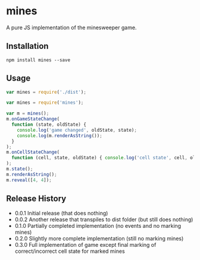 # mines

A pure JS implementation of the minesweeper game.

## Installation

```
npm install mines --save
```

## Usage

```javascript
var mines = require('./dist');
```

```javascript
var mines = require('mines');
```

```javascript
var m = mines();
m.onGameStateChange(
  function (state, oldState) {
    console.log('game changed', oldState, state);
    console.log(m.renderAsString());
  }
);
m.onCellStateChange(
  function (cell, state, oldState) { console.log('cell state', cell, oldState, state); }
);
m.state();
m.renderAsString();
m.reveal([4, 4]);
```

## Release History

* 0.0.1 Initial release (that does nothing)
* 0.0.2 Another release that transpiles to dist folder (but still does nothing)
* 0.1.0 Partially completed implementation (no events and no marking mines)
* 0.2.0 Slightly more complete implementation (still no marking mines)
* 0.3.0 Full implementation of game except final marking of correct/incorrect cell state for marked mines
